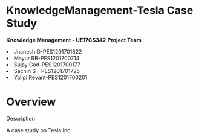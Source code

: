 # <h1>KnowledgeManagement-Tesla Case Study</h1>

<b>Knowledge Management - UE17CS342</b> <b>Project Team</b>

<li>Jnanesh D-PES1201701822</li>

<li>Mayur RB-PES1201700714</li>

<li>Sujay Gad-PES1201700177</li>

<li>Sachin S - PES1201701725</li>

<li>Yalipi Revant-PES1201700201</li>

# Overview

Description

A case study on Tesla Inc
